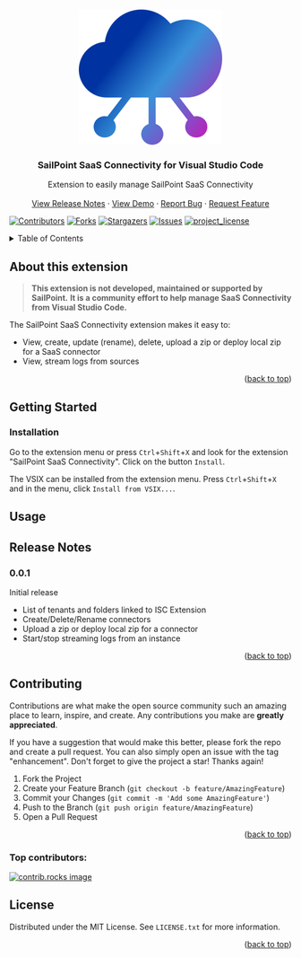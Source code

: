 <a id="readme-top"></a>

<!--  based on https://github.com/othneildrew/Best-README-Template -->

<!-- PROJECT LOGO -->
<br />
<div align="center">
  <a href="https://github.com/yannick-beot-sp/vscode-sailpoint-saas-connectivity">
    <img src="resources/saas-connectivity.png" alt="Logo" width="256" height="241">
  </a>

<h3 align="center">SailPoint SaaS Connectivity for Visual Studio Code</h3>

  <p align="center">
    Extension to easily manage SailPoint SaaS Connectivity
    <br />
    <br />
    <a href="#release-notes">View Release Notes</a>
    &middot;
    <a href="#usage">View Demo</a>
    &middot;
    <a href="https://github.com/yannick-beot-sp/vscode-sailpoint-saas-connectivity/issues/new?labels=bug&template=bug_report.md">Report Bug</a>
    &middot;
    <a href="https://github.com/yannick-beot-sp/vscode-sailpoint-saas-connectivity/issues/new?template=feature_request.md">Request Feature</a>
  </p>
</div>

<!-- PROJECT SHIELDS -->

[![Contributors][contributors-shield]][contributors-url]
[![Forks][forks-shield]][forks-url]
[![Stargazers][stars-shield]][stars-url]
[![Issues][issues-shield]][issues-url]
[![project_license][license-shield]][license-url]

<!-- TABLE OF CONTENTS -->
<details>
  <summary>Table of Contents</summary>
  <ol>
    <li>
      <a href="#about-this-extension">About this extension</a>
    </li>
    <li>
      <a href="#getting-started">Getting Started</a>
      <ul>
        <li><a href="#installation">Installation</a></li>
      </ul>
    </li>
    <li><a href="#usage">Usage</a></li>
    <li><a href="#release-notes">Release Notes</a></li>
    <li>
      <a href="#contributing">Contributing</a>
      <ul>
        <li><a href="#top-contributors">Top contributors</a></li>
      </ul>
    </li>
    <li><a href="#license">License</a></li>
  </ol>
</details>

<!-- ABOUT THIS EXTENSION -->

## About this extension

> **This extension is not developed, maintained or supported by SailPoint.**
> **It is a community effort to help manage SaaS Connectivity from Visual Studio Code.**

<!--[![Product Name Screen Shot][product-screenshot]](https://example.com)-->

The SailPoint SaaS Connectivity extension makes it easy to:

- View, create, update (rename), delete, upload a zip or deploy local zip for a SaaS connector
- View, stream logs from sources

<p align="right">(<a href="#readme-top">back to top</a>)</p>

<!-- GETTING STARTED -->

## Getting Started

### Installation

Go to the extension menu or press `Ctrl`+`Shift`+`X` and look for the extension "SailPoint SaaS Connectivity". Click on the button `Install`.

The VSIX can be installed from the extension menu. Press `Ctrl`+`Shift`+`X` and in the menu, click `Install from VSIX...`.

<!-- USAGE EXAMPLES -->

## Usage


<!-- ROADMAP -->

## Release Notes

### 0.0.1

Initial release

- List of tenants and folders linked to ISC Extension
- Create/Delete/Rename connectors
- Upload a zip or deploy local zip for a connector
- Start/stop streaming logs from an instance

<p align="right">(<a href="#readme-top">back to top</a>)</p>

<!-- CONTRIBUTING -->

## Contributing

Contributions are what make the open source community such an amazing place to learn, inspire, and create. Any contributions you make are **greatly appreciated**.

If you have a suggestion that would make this better, please fork the repo and create a pull request. You can also simply open an issue with the tag "enhancement".
Don't forget to give the project a star! Thanks again!

1. Fork the Project
2. Create your Feature Branch (`git checkout -b feature/AmazingFeature`)
3. Commit your Changes (`git commit -m 'Add some AmazingFeature'`)
4. Push to the Branch (`git push origin feature/AmazingFeature`)
5. Open a Pull Request

<p align="right">(<a href="#readme-top">back to top</a>)</p>

### Top contributors:

<a href="https://github.com/yannick-beot-sp/vscode-sailpoint-saas-connectivity/graphs/contributors">
  <img src="https://contrib.rocks/image?repo=yannick-beot-sp/vscode-sailpoint-saas-connectivity" alt="contrib.rocks image" />
</a>

<!-- LICENSE -->

## License

Distributed under the MIT License. See `LICENSE.txt` for more information.

<p align="right">(<a href="#readme-top">back to top</a>)</p>

<!-- MARKDOWN LINKS & IMAGES -->
<!-- https://www.markdownguide.org/basic-syntax/#reference-style-links -->

[contributors-shield]: https://img.shields.io/github/contributors/yannick-beot-sp/vscode-sailpoint-saas-connectivity.svg?style=for-the-badge
[contributors-url]: https://github.com/yannick-beot-sp/vscode-sailpoint-saas-connectivity/graphs/contributors
[forks-shield]: https://img.shields.io/github/forks/yannick-beot-sp/vscode-sailpoint-saas-connectivity.svg?style=for-the-badge
[forks-url]: https://github.com/yannick-beot-sp/vscode-sailpoint-saas-connectivity/network/members
[stars-shield]: https://img.shields.io/github/stars/yannick-beot-sp/vscode-sailpoint-saas-connectivity.svg?style=for-the-badge
[stars-url]: https://github.com/yannick-beot-sp/vscode-sailpoint-saas-connectivity/stargazers
[issues-shield]: https://img.shields.io/github/issues/yannick-beot-sp/vscode-sailpoint-saas-connectivity.svg?style=for-the-badge
[issues-url]: https://github.com/yannick-beot-sp/vscode-sailpoint-saas-connectivity/issues
[license-shield]: https://img.shields.io/github/license/yannick-beot-sp/vscode-sailpoint-saas-connectivity.svg?style=for-the-badge
[license-url]: https://github.com/yannick-beot-sp/vscode-sailpoint-saas-connectivity/blob/master/LICENSE.txt
[linkedin-shield]: https://img.shields.io/badge/-LinkedIn-black.svg?style=for-the-badge&logo=linkedin&colorB=555
[linkedin-url]: https://linkedin.com/in/linkedin_username
[product-screenshot]: images/screenshot.png
[Next.js]: https://img.shields.io/badge/next.js-000000?style=for-the-badge&logo=nextdotjs&logoColor=white
[Next-url]: https://nextjs.org/
[React.js]: https://img.shields.io/badge/React-20232A?style=for-the-badge&logo=react&logoColor=61DAFB
[React-url]: https://reactjs.org/
[Vue.js]: https://img.shields.io/badge/Vue.js-35495E?style=for-the-badge&logo=vuedotjs&logoColor=4FC08D
[Vue-url]: https://vuejs.org/
[Angular.io]: https://img.shields.io/badge/Angular-DD0031?style=for-the-badge&logo=angular&logoColor=white
[Angular-url]: https://angular.io/
[Svelte.dev]: https://img.shields.io/badge/Svelte-4A4A55?style=for-the-badge&logo=svelte&logoColor=FF3E00
[Svelte-url]: https://svelte.dev/
[Laravel.com]: https://img.shields.io/badge/Laravel-FF2D20?style=for-the-badge&logo=laravel&logoColor=white
[Laravel-url]: https://laravel.com
[Bootstrap.com]: https://img.shields.io/badge/Bootstrap-563D7C?style=for-the-badge&logo=bootstrap&logoColor=white
[Bootstrap-url]: https://getbootstrap.com
[JQuery.com]: https://img.shields.io/badge/jQuery-0769AD?style=for-the-badge&logo=jquery&logoColor=white
[JQuery-url]: https://jquery.com
